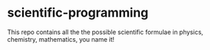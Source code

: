 # scientific-programming
This repo contains all the the possible scientific formulae in physics, chemistry, mathematics, you name it!
